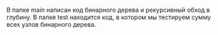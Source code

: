В папке main написан код бинарного дерева и рекурсивный обход в глубину.
В папке test находится код, в котором мы тестируем сумму всех узлов бинарного дерева.
